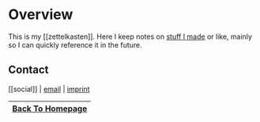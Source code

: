 # Overview

This is my [[zettelkasten]]. Here I keep notes on [stuff I made](./makerer) or like, mainly so I can quickly reference it in the future.

## Contact
[[social]] | [email](mailto:dennismuensterer@gmail.com) | [imprint](https://dnnsmnstrr.github.io/imprint)

|[Back To Homepage](https://dnnsmnstrr.github.io)|
|---|
